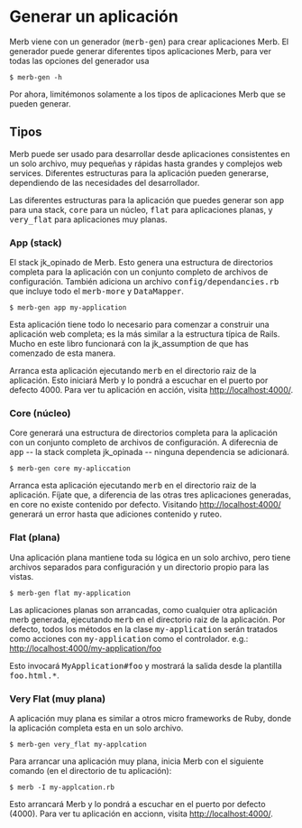 # Generar un aplicación
Merb viene con un generador (<tt>merb-gen</tt>) para crear aplicaciones Merb. El generador puede generar diferentes tipos aplicaciones Merb, para ver todas las opciones del generador usa

    $ merb-gen -h

Por ahora, limitémonos solamente a los tipos de aplicaciones Merb que se pueden generar.

## Tipos
Merb puede ser usado para desarrollar desde aplicaciones consistentes en un solo archivo, muy pequeñas y rápidas hasta grandes y complejos web services.
Diferentes estructuras para la aplicación pueden generarse, dependiendo de las necesidades del desarrollador.

Las diferentes estructuras para la aplicación que puedes generar son <tt>app</tt> para una stack, <tt>core</tt> para un núcleo, <tt>flat</tt> para aplicaciones planas, y <tt>very_flat</tt> para aplicaciones muy planas.

### App (stack)
El stack jk_opinado de Merb.
Esto genera una estructura de directorios completa para la aplicación con un conjunto completo de archivos de configuración.
También adiciona un archivo <tt>config/dependancies.rb</tt> que incluye todo el <tt>merb-more</tt> y <tt>DataMapper</tt>.

    $ merb-gen app my-application

Esta aplicación tiene todo lo necesario para comenzar a construir una aplicación web completa; es la más similar a la estructura típica de Rails.
Mucho en este libro funcionará con la jk_assumption de que has comenzado de esta manera.

Arranca esta aplicación ejecutando <tt>merb</tt> en el directorio raiz de la aplicación.
Esto iniciará Merb y lo pondrá a escuchar en el puerto por defecto 4000.
Para ver tu aplicación en acción, visita [http://localhost:4000/](http://localhost:4000/).

### Core (núcleo)
Core generará una estructura de directorios completa para la aplicación con un conjunto completo de archivos de configuración.
A diferecnia de <tt>app</tt> -- la stack completa jk_opinada -- ninguna dependencia se adicionará.

    $ merb-gen core my-apliccation

Arranca esta aplicación ejecutando <tt>merb</tt> en el directorio raiz de la aplicación.
Fíjate que, a diferencia de las otras tres aplicaciones generadas, en core no existe contenido por defecto.
Visitando [http://localhost:4000/](http://localhost:4000/) generará un error hasta que adiciones contenido y ruteo.

### Flat (plana)
Una aplicación plana mantiene toda su lógica en un solo archivo, pero tiene archivos separados para configuración y un directorio propio para las vistas.

    $ merb-gen flat my-application

Las aplicaciones planas son arrancadas, como cualquier otra aplicación merb generada, ejecutando <tt>merb</tt> en el directorio raiz de la aplicación.
Por defecto, todos los métodos en la clase <tt>my-application</tt> serán tratados como acciones con <tt>my-application</tt> como el controlador. e.g.: [http://localhost:4000/my-application/foo](http://localhost:4000/my-application/foo)

Esto invocará <tt>MyApplication#foo</tt> y mostrará la salida desde la plantilla <tt>foo.html.*</tt>.

### Very Flat (muy plana)
A aplicación muy plana es similar a otros micro frameworks de Ruby, donde la aplicación completa esta en un solo archivo.

    $ merb-gen very_flat my-applcation

Para arrancar una aplicación muy plana, inicia Merb con el siguiente comando (en el directorio de tu aplicación):

    $ merb -I my-applcation.rb

Esto arrancará  Merb y lo pondrá a escuchar en el puerto por defecto (4000). Para ver tu aplicación en accionn, visita [http://localhost:4000/](http://localhost:4000/).
